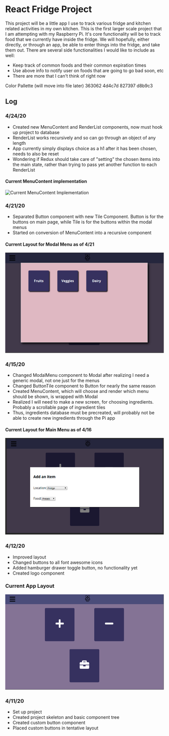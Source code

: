 # React Fridge Project

This project will be a little app I use to track various fridge and kitchen related activities in my own kitchen. This is the first larger scale project that I am attempting with my Raspberry Pi. It's core functionality will be to track food that we currently have inside the fridge. We will hopefully, either directly, or through an app, be able to enter things into the fridge, and take them out. There are several side functionalities I would like to include as well:
+ Keep track of common foods and their common expiration times
+ Use above info to notify user on foods that are going to go bad soon, etc
+ There are more that I can't think of right now

Color Pallette (will move into file later) 
363062
4d4c7d
827397
d8b9c3

## Log

### 4/24/20
+ Created new MenuContent and RenderList components, now must hook up project to database
+ RenderList works recursively and so can go through an object of any length 
+ App currently simply displays choice as a h1 after it has been chosen, needs to also be reset
+ Wondering if Redux should take care of "setting" the chosen items into the main state, rather than trying to pass yet another function to each RenderList

#### Current MenuContent implementation
![Current MenuContent Implementation](./public/media/scast0424)

### 4/21/20
+ Separated Button component with new Tile Component. Button is for the buttons on main page, while Tile is for the buttons within the modal menus
+ Started on conversion of MenuContent into a recursive component

#### Current Layout for Modal Menu as of 4/21
![Current Menu Layout](./public/media/sc0421.png)

### 4/15/20
+ Changed ModalMenu component to Modal after realizing I need a generic modal, not one just for the menus
+ Changed ButtonTile component to Button for nearly the same reason
+ Created MenuContent, which will choose and render which menu should be shown, is wrapped with Modal
+ Realized I will need to make a new screen, for choosing ingredients. Probably a scrollable page of ingredient tiles
+ Thus, ingredients database must be precreated, will probably not be able to create new ingredients through the Pi app

#### Current Layout for Main Menu as of 4/16
![Current Menu Layout](./public/media/sc0416.png)

### 4/12/20
+ Improved layout
+ Changed buttons to all font awesome icons
+ Added hamburger drawer toggle button, no functionality yet
+ Created logo component

### Current App Layout
![Current App Layout](./public/media/sc0412.png)

### 4/11/20
+ Set up project
+ Created project skeleton and basic component tree
+ Created custom button component 
+ Placed custom buttons in tentative layout